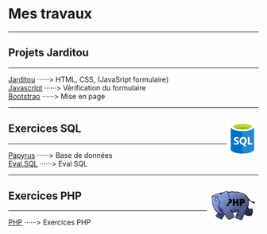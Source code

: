 # Mes travaux
___
## Projets Jarditou
___

[Jarditou](Accueil.html) ······> HTML, CSS, (JavaSript formulaire)  
[Javascript](https://github.com/Leiars/Javascriptest/index.html) ······> Vérification du formulaire  
[Bootstrap](https://github.com/Leiars/jarditou_bootstrap/index.html) ······> Mise en page 


---
## Exercices SQL <img align="right" src="src/img/SQL.png" alt="homepage" title="Struured Query Language" widht="auto" height="64px">
---

[Papyrus](https://github.com/Leiars/papyrus) ······> Base de données  
[Eval.SQL](https://github.com/Leiars/eval_sql) ······> Eval SQL  

---
## Exercices PHP <img align="right" src="src/img/php_anim.jpg" alt="PHP" title="PHP" widht="auto" height="64px">
---

[PHP](https://github.com/Leiars/php) ······> Exercices PHP